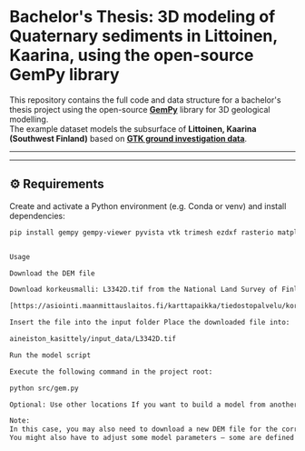 # Bachelor's Thesis: 3D modeling of Quaternary sediments in Littoinen, Kaarina, using the open-source GemPy library

This repository contains the full code and data structure for a bachelor's thesis project using the open-source **[GemPy](https://www.gempy.org)** library for 3D geological modelling.  
The example dataset models the subsurface of **Littoinen, Kaarina (Southwest Finland)** based on **[GTK ground investigation data](https://gtkdata.gtk.fi/pohjatutkimukset/index.html)**.

---


---

## ⚙️ Requirements

Create and activate a Python environment (e.g. Conda or venv) and install dependencies:

```bash
pip install gempy gempy-viewer pyvista vtk trimesh ezdxf rasterio matplotlib scipy numpy pandas


Usage

Download the DEM file

Download korkeusmalli: L3342D.tif from the National Land Survey of Finland File Service:

[https://asiointi.maanmittauslaitos.fi/karttapaikka/tiedostopalvelu/korkeusvyohykkeet?lang=fi](https://asiointi.maanmittauslaitos.fi/karttapaikka/tiedostopalvelu/korkeusmalli?lang=fi) .

Insert the file into the input folder Place the downloaded file into:

aineiston_kasittely/input_data/L3342D.tif

Run the model script

Execute the following command in the project root:

python src/gem.py

Optional: Use other locations If you want to build a model from another location, download a TEK file from GTK soil investigation database: https://gtkdata.gtk.fi/pohjatutkimukset/index.html or from your own site’s Geotechnical investigator.

Note:
In this case, you may also need to download a new DEM file for the corresponding area.
You might also have to adjust some model parameters — some are defined in the config.json file, while others are hardcoded in the source code.
